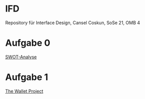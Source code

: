 # IFD
Repository für Interface Design, Cansel Coskun, SoSe 21, OMB 4
# Aufgabe 0
<a href="https://github.com/cansel28/IFD/blob/b1f7f51eca1bc6ad3305c4b58a841ca0576dc434/Aufgabe%200/SWOT_Analyse.pdf">SWOT-Analyse</a>
# Aufgabe 1
<a href="https://github.com/cansel28/IFD/blob/main/Aufgabe%201/Aufgabe_1_The_Wallet_Project.pdf">The Wallet Project</a>
